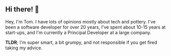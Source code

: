## Hi there! 👋

Hey, I'm Tom. I have lots of opinions mostly about tech and pottery. I've been a software developer for over 20 years, 
I've spent about 10-15 years at start-ups, and I'm currently a Principal Developer at a large company.

**TLDR**; I'm super smart, a bit grumpy, and not responsible if you get fired taking my advice.

